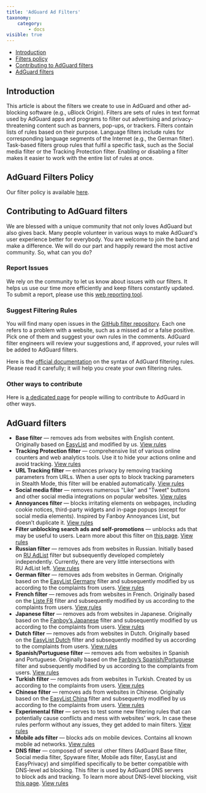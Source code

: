 ```yaml
---
title: 'AdGuard Ad Filters'
taxonomy:
    category:
        - docs
visible: true
---
```


*   [Introduction](#introduction)
*   [Filters policy](#policy)
*   [Contributing to AdGuard filters](#contribute)
*   [AdGuard filters](#filters)

<a name="introduction"></a>
## Introduction

This article is about the filters we create to use in AdGuard and other ad-blocking software (e.g., uBlock Origin). Filters are sets of rules in text format used by AdGuard apps and programs to filter out advertising and privacy-threatening content such as banners, pop-ups, or trackers. Filters contain lists of rules based on their purpose. Language filters include rules for corresponding language segments of the Internet (e.g., the German filter). Task-based filters group rules that fulfil a specific task, such as the Social media filter or the Tracking Protection filter. Enabling or disabling a filter makes it easier to work with the entire list of rules at once.

<a name="policy"></a>
## AdGuard Filters Policy

Our filter policy is available [here](https://kb.adguard.com/general/adguard-filter-policy).

<a name="contribute"></a>
## Contributing to AdGuard filters

We are blessed with a unique community that not only loves AdGuard but also gives back. Many people volunteer in various ways to make AdGuard's user experience better for everybody. You are welcome to join the band and make a difference. We will do our part and happily reward the most active community. So, what can you do?

### Report Issues

We rely on the community to let us know about issues with our filters. It helps us use our time more efficiently and keep filters constantly updated. To submit a report, please use this [web reporting tool](https://agrd.io/report).

### Suggest Filtering Rules

You will find many open issues in the [GitHub filter repository](https://github.com/AdguardTeam/AdguardFilters/issues). Each one refers to a problem with a website, such as a missed ad or a false positive. Pick one of them and suggest your own rules in the comments. AdGuard filter engineers will review your suggestions and, if approved, your rules will be added to AdGuard filters.

Here is the [official documentation](https://kb.adguard.com/general/how-to-create-your-own-ad-filters) on the syntax of AdGuard filtering rules. Please read it carefully; it will help you create your own filtering rules.

### Other ways to contribute

Here is [a dedicated page](https://adguard.com/contribute.html) for people willing to contribute to AdGuard in other ways.

<a name="filters"></a>
## AdGuard filters

* **Base filter** — removes ads from websites with English content. Originally based on [EasyList](https://easylist.to/) and modified by us. [View rules](https://raw.githubusercontent.com/AdguardTeam/FiltersRegistry/master/filters/filter_2_English/filter.txt)
* **Tracking Protection filter** — comprehensive list of various online counters and web analytics tools. Use it to hide your actions online and avoid tracking. [View rules](https://raw.githubusercontent.com/AdguardTeam/FiltersRegistry/master/filters/filter_3_Spyware/filter.txt)
* **URL Tracking filter** — enhances privacy by removing tracking parameters from URLs. When a user opts to block tracking parameters in Stealth Mode, this filter will be enabled automatically. [View rules](https://raw.githubusercontent.com/AdguardTeam/FiltersRegistry/master/filters/filter_17_TrackParam/filter.txt)
* **Social media filter** — removes numerous "Like" and "Tweet" buttons and other social media integrations on popular websites. [View rules](https://raw.githubusercontent.com/AdguardTeam/FiltersRegistry/master/filters/filter_4_Social/filter.txt)
* **Annoyances filter** —  blocks irritating elements on webpages, including cookie notices, third-party widgets and in-page popups (except for social media elements). Inspired by Fanboy Annoyances List, but doesn’t duplicate it. [View rules](https://raw.githubusercontent.com/AdguardTeam/FiltersRegistry/master/filters/filter_14_Annoyances/filter.txt)
* **Filter unblocking search ads and self-promotions** — unblocks ads that may be useful to users. Learn more about this filter on [this page](https://kb.adguard.com/en/general/search-ads-and-self-promotion). [View rules](https://raw.githubusercontent.com/AdguardTeam/FiltersRegistry/master/filters/filter_10_Useful/filter.txt)
* **Russian filter** — removes ads from websites in Russian. Initially based on [RU AdList](https://code.google.com/p/ruadlist/) filter but subsequently developed completely independently. Currently, there are very little intersections with RU AdList left. [View rules](https://raw.githubusercontent.com/AdguardTeam/FiltersRegistry/master/filters/filter_1_Russian/filter.txt)
* **German filter** — removes ads from websites in German. Originally based on the [EasyList Germany](https://easylist.to/) filter and subsequently modified by us according to the complaints from users. [View rules](https://raw.githubusercontent.com/AdguardTeam/FiltersRegistry/master/filters/filter_6_German/filter.txt)
* **French filter** — removes ads from websites in French. Originally based on the [Liste FR](https://forums.lanik.us/viewforum.php?f=91) filter and subsequently modified by us according to the complaints from users. [View rules](https://raw.githubusercontent.com/AdguardTeam/FiltersRegistry/master/filters/filter_16_French/filter.txt)
* **Japanese filter** — removes ads from websites in Japanese. Originally based on the [Fanboy’s Japanese](https://www.fanboy.co.nz/fanboy-japanese.txt) filter and subsequently modified by us according to the complaints from users. [View rules](https://raw.githubusercontent.com/AdguardTeam/FiltersRegistry/master/filters/filter_7_Japanese/filter.txt)
* **Dutch filter** — removes ads from websites in Dutch. Originally based on the [EasyList Dutch](https://easylist.to/) filter and subsequently modified by us according to the complaints from users. [View rules](https://raw.githubusercontent.com/AdguardTeam/FiltersRegistry/master/filters/filter_8_Dutch/filter.txt)
* **Spanish/Portuguese filter** — removes ads from websites in Spanish and Portuguese. Originally based on the [Fanboy’s Spanish/Portuguese](https://www.fanboy.co.nz/fanboy-espanol.txt) filter and subsequently modified by us according to the complaints from users. [View rules](https://raw.githubusercontent.com/AdguardTeam/FiltersRegistry/master/filters/filter_9_Spanish/filter.txt)
* **Turkish filter** — removes ads from websites in Turkish. Created by us according to the complaints from users. [View rules](https://raw.githubusercontent.com/AdguardTeam/FiltersRegistry/master/filters/filter_13_Turkish/filter.txt)
* **Chinese filter** — removes ads from websites in Chinese. Originally based on the [EasyList China](http://abpchina.org/forum/forum.php) filter and subsequently modified by us according to the complaints from users. [View rules](https://raw.githubusercontent.com/AdguardTeam/FiltersRegistry/master/filters/filter_224_Chinese/filter.txt)
* **Experimental filter** — serves to test some new filtering rules that can potentially cause conflicts and mess with websites' work. In case these rules perform without any issues, they get added to main filters. [View rules](https://raw.githubusercontent.com/AdguardTeam/FiltersRegistry/master/filters/filter_5_Experimental/filter.txt)
* **Mobile ads filter** — blocks ads on mobile devices. Contains all known mobile ad networks. [View rules](https://raw.githubusercontent.com/AdguardTeam/FiltersRegistry/master/filters/filter_11_Mobile/filter.txt)
* **DNS filter** — composed of several other filters (AdGuard Base filter, Social media filter, Spyware filter, Mobile ads filter, EasyList and EasyPrivacy) and simplified specifically to be better compatible with DNS-level ad blocking. This filter is used by AdGuard DNS servers to block ads and tracking. To learn more about DNS-level blocking, visit [this page](https://adguard.com/adguard-dns/overview.html). [View rules](https://raw.githubusercontent.com/AdguardTeam/FiltersRegistry/master/filters/filter_15_DnsFilter/filter.txt)
